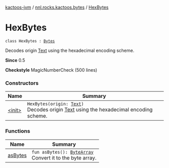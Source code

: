 [kactoos-jvm](../../index.md) / [nnl.rocks.kactoos.bytes](../index.md) / [HexBytes](./index.md)

# HexBytes

`class HexBytes : `[`Bytes`](../../nnl.rocks.kactoos/-bytes/index.md)

Decodes origin [Text](../../nnl.rocks.kactoos/-text/index.md) using the hexadecimal encoding scheme.

**Since**
0.5

**Checkstyle**
MagicNumberCheck (500 lines)

### Constructors

| Name | Summary |
|---|---|
| [&lt;init&gt;](-init-.md) | `HexBytes(origin: `[`Text`](../../nnl.rocks.kactoos/-text/index.md)`)`<br>Decodes origin [Text](../../nnl.rocks.kactoos/-text/index.md) using the hexadecimal encoding scheme. |

### Functions

| Name | Summary |
|---|---|
| [asBytes](as-bytes.md) | `fun asBytes(): `[`ByteArray`](https://kotlinlang.org/api/latest/jvm/stdlib/kotlin/-byte-array/index.html)<br>Convert it to the byte array. |
